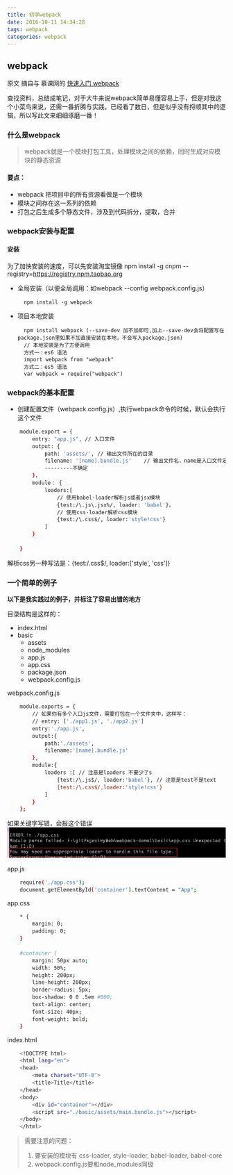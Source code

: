 ```yaml
---
title: 初学webpack
date: 2016-10-11 14:34:28
tags: webpack
categories: webpack
---
```


## webpack
原文 摘自与 慕课网的 [快速入门 webpack](http://www.imooc.com/article/10965)

查找资料，总结成笔记，对于大牛来说webpack简单易懂容易上手，但是对我这个小菜鸟来说，还需一番折腾与实践，已经看了数日，但是似乎没有捋顺其中的逻辑，所以写此文来细细琢磨一番！

### 什么是webpack
> webpack就是一个模块打包工具，处理模块之间的依赖，同时生成对应模块的静态资源

#### 要点：
- webpack 把项目中的所有资源看做是一个模块
- 模块之间存在这一系列的依赖
- 打包之后生成多个静态文件，涉及到代码拆分，提取，合并

### webpack安装与配置
#### 安装
为了加快安装的速度，可以先安装淘宝镜像
npm install -g cnpm --registry=https://registry.npm.taobao.org

- 全局安装（以便全局调用：如webpack --config webpack.config.js）

		npm install -g webpack
- 项目本地安装

		npm install webpack (--save-dev 加不加即可,加上--save-dev会将配置写在package.json里如果不加直接安装在本地，不会写入package.json)
		// 本地安装是为了方便调用
		方式一：es6 语法
		import webpack from "webpack"
		方式二：es5 语法
		var webpack = require("webpack")

### webpack的基本配置

- 创建配置文件（webpack.config.js）,执行webpack命令的时候，默认会执行这个文件

``` bash
	module.export = {
		entry: "app.js", // 入口文件
		output: {
			path: 'assets/', // 输出文件所在的目录
			filename: '[name].bundle.js'	// 输出文件名，name是入口文件定义的名字 输出文件夹是app.bundle.js
			---------不确定
		}，
		module： {
			loaders:[
				// 使用babel-loader解析js或者jsx模块
				{test:/\.js\.jsx%/, loader: 'babel'}，
				// 使用css-loader解析css模块
				{test:/\.css$/, loader:'style!css'}
			]
		}

	}
```
解析css另一种写法是：{test:/\.css$/, loader:['style', 'css']}

### 一个简单的例子
**以下是我实践过的例子，并标注了容易出错的地方**

目录结构是这样的：
- index.html
- basic
	- assets
	- node_modules
	- app.js
	- app.css
	- package.json
	- webpack.config.js


webpack.config.js
``` bash
	module.exports = {
	    // 如果你有多个入口js文件，需要打包在一个文件夹中，这样写：
	    // entry: ['./app1.js', './app2.js']
	    entry:'./app.js',
	    output:{
	        path:'./assets',
	        filename:'[name].bundle.js'
	    },
	    module:{
	        loaders :[ // 注意是loaders 不要少了s
	            {test:/\.js$/, loader:'babel'}, // 注意是test不是text
	            {test:/\.css$/,loader:'style!css'}
	        ]
	    }
	};
```



 如果关键字写错，会报这个错误
![alt text](../uploads/images/error1.png )

app.js

``` bash
	require('./app.css');
	document.getElementById('container').textContent = "App";
```

app.css

``` bash
	* {
	    margin: 0;
	    padding: 0;
	}

	#container {
	    margin: 50px auto;
	    width: 50%;
	    height: 200px;
	    line-height: 200px;
	    border-radius: 5px;
	    box-shadow: 0 0 .5em #000;
	    text-align: center;
	    font-size: 40px;
	    font-weight: bold;
	}
```

index.html

``` bash
	<!DOCTYPE html>
	<html lang="en">
	<head>
	    <meta charset="UTF-8">
	    <title>Title</title>
	</head>
	<body>
	    <div id="container"></div>
	    <script src="./basic/assets/main.bundle.js"></script>
	</body>
	</html>
```

>需要注意的问题：
>1. 要安装的模块有 css-loader, style-loader, babel-loader, babel-core
>2. webpack.config.js要和node_modules同级





